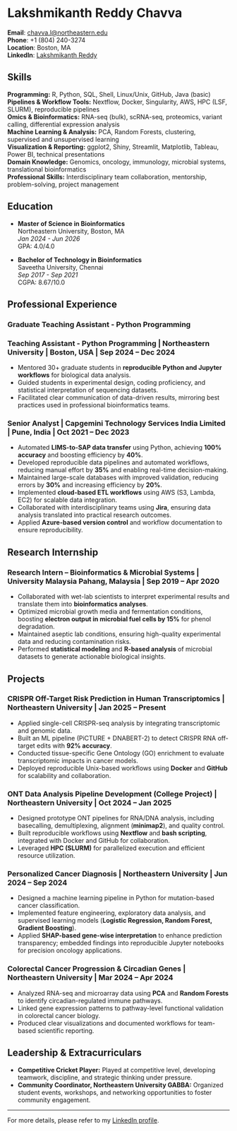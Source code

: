 # Lakshmikanth Reddy Chavva

**Email**: chavva.l@northeastern.edu  
**Phone**: +1 (804) 240-3274  
**Location**: Boston, MA  
**LinkedIn**: [Lakshmikanth Reddy](http://www.linkedin.com/in/lakshmikanth-reddy-5125b11b2)  

## Skills

**Programming:** R, Python, SQL, Shell, Linux/Unix, GitHub, Java (basic)  
**Pipelines & Workflow Tools:** Nextflow, Docker, Singularity, AWS, HPC (LSF, SLURM), reproducible pipelines  
**Omics & Bioinformatics:** RNA-seq (bulk), scRNA-seq, proteomics, variant calling, differential expression analysis  
**Machine Learning & Analysis:** PCA, Random Forests, clustering, supervised and unsupervised learning  
**Visualization & Reporting:** ggplot2, Shiny, Streamlit, Matplotlib, Tableau, Power BI, technical presentations  
**Domain Knowledge:** Genomics, oncology, immunology, microbial systems, translational bioinformatics  
**Professional Skills:** Interdisciplinary team collaboration, mentorship, problem-solving, project management  


## Education

- **Master of Science in Bioinformatics**  
  Northeastern University, Boston, MA  
  _Jan 2024 - Jun 2026_  
  GPA: 4.0/4.0  

- **Bachelor of Technology in Bioinformatics**  
  Saveetha University, Chennai  
  _Sep 2017 - Sep 2021_  
  CGPA: 8.67/10.0  

## Professional Experience

### Graduate Teaching Assistant - Python Programming  

### Teaching Assistant - Python Programming | Northeastern University | Boston, USA | Sep 2024 – Dec 2024
- Mentored 30+ graduate students in **reproducible Python and Jupyter workflows** for biological data analysis.  
- Guided students in experimental design, coding proficiency, and statistical interpretation of sequencing datasets.  
- Facilitated clear communication of data-driven results, mirroring best practices used in professional bioinformatics teams.  

### Senior Analyst | Capgemini Technology Services India Limited | Pune, India | Oct 2021 – Dec 2023
- Automated **LIMS-to-SAP data transfer** using Python, achieving **100% accuracy** and boosting efficiency by **40%**.  
- Developed reproducible data pipelines and automated workflows, reducing manual effort by **35%** and enabling real-time decision-making.  
- Maintained large-scale databases with improved validation, reducing errors by **30%** and increasing efficiency by **20%**.  
- Implemented **cloud-based ETL workflows** using AWS (S3, Lambda, EC2) for scalable data integration.  
- Collaborated with interdisciplinary teams using **Jira**, ensuring data analysis translated into practical research outcomes.  
- Applied **Azure-based version control** and workflow documentation to ensure reproducibility.

## Research Internship

### Research Intern – Bioinformatics & Microbial Systems | University Malaysia Pahang, Malaysia | Sep 2019 – Apr 2020
- Collaborated with wet-lab scientists to interpret experimental results and translate them into **bioinformatics analyses**.  
- Optimized microbial growth media and fermentation conditions, boosting **electron output in microbial fuel cells by 15%** for phenol degradation.  
- Maintained aseptic lab conditions, ensuring high-quality experimental data and reducing contamination risks.  
- Performed **statistical modeling** and **R-based analysis** of microbial datasets to generate actionable biological insights.  

## Projects

### CRISPR Off-Target Risk Prediction in Human Transcriptomics | Northeastern University | Jan 2025 – Present
- Applied single-cell CRISPR-seq analysis by integrating transcriptomic and genomic data.  
- Built an ML pipeline (PiCTURE + DNABERT-2) to detect CRISPR RNA off-target edits with **92% accuracy**.  
- Conducted tissue-specific Gene Ontology (GO) enrichment to evaluate transcriptomic impacts in cancer models.  
- Deployed reproducible Unix-based workflows using **Docker** and **GitHub** for scalability and collaboration.  

### ONT Data Analysis Pipeline Development (College Project) | Northeastern University | Oct 2024 – Jan 2025
- Designed prototype ONT pipelines for RNA/DNA analysis, including basecalling, demultiplexing, alignment (**minimap2**), and quality control.  
- Built reproducible workflows using **Nextflow** and **bash scripting**, integrated with Docker and GitHub for collaboration.  
- Leveraged **HPC (SLURM)** for parallelized execution and efficient resource utilization.  

### Personalized Cancer Diagnosis | Northeastern University | Jun 2024 – Sep 2024
- Designed a machine learning pipeline in Python for mutation-based cancer classification.  
- Implemented feature engineering, exploratory data analysis, and supervised learning models (**Logistic Regression, Random Forest, Gradient Boosting**).  
- Applied **SHAP-based gene-wise interpretation** to enhance prediction transparency; embedded findings into reproducible Jupyter notebooks for precision oncology applications.  

### Colorectal Cancer Progression & Circadian Genes | Northeastern University | Mar 2024 – Apr 2024
- Analyzed RNA-seq and microarray data using **PCA** and **Random Forests** to identify circadian-regulated immune pathways.  
- Linked gene expression patterns to pathway-level functional validation in colorectal cancer biology.  
- Produced clear visualizations and documented workflows for team-based scientific reporting.  

## Leadership & Extracurriculars

- **Competitive Cricket Player:** Played at competitive level, developing teamwork, discipline, and strategic thinking under pressure.  
- **Community Coordinator, Northeastern University GABBA:** Organized student events, workshops, and networking opportunities to foster community engagement.  

---

For more details, please refer to my [LinkedIn profile](http://www.linkedin.com/in/lakshmikanth-reddy-5125b11b2).
